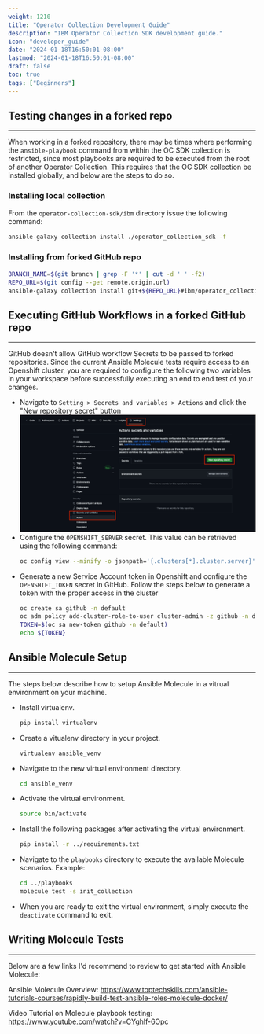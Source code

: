 ```yaml
---
weight: 1210
title: "Operator Collection Development Guide"
description: "IBM Operator Collection SDK development guide."
icon: "developer_guide"
date: "2024-01-18T16:50:01-08:00"
lastmod: "2024-01-18T16:50:01-08:00"
draft: false
toc: true
tags: ["Beginners"]
---
```


<!-- ## Table of Contents
- [Testing changes in a forked repo](#testing-changes-in-a-forked-repo)
  - [Installing local collection](#installing-local-collection)
  - [Installing from forked GitHub repo](#installing-from-forked-github-repo)
- [Executing GitHub Workflows in a forked GitHub repo](#executing-github-workflows-in-a-forked-github-repo)
- [Ansible Molecule Setup](#ansible-molecule-setup)
- [Writing Molecule Tests](#writing-molecule-tests) -->

## Testing changes in a forked repo
---
When working in a forked repository, there may be times where performing the `ansible-playbook` command from within the OC SDK collection is restricted, since most playbooks are required to be executed from the root of another Operator Collection. This requires that the OC SDK collection be installed globally, and below are the steps to do so.

### Installing local collection
From the `operator-collection-sdk/ibm` directory issue the following command:
```bash
ansible-galaxy collection install ./operator_collection_sdk -f
```

### Installing from forked GitHub repo
```bash
BRANCH_NAME=$(git branch | grep -F '*' | cut -d ' ' -f2)
REPO_URL=$(git config --get remote.origin.url)
ansible-galaxy collection install git+${REPO_URL}#ibm/operator_collection_sdk,${BRANCH_NAME} -f
```

## Executing GitHub Workflows in a forked GitHub repo
---
GitHub doesn't allow GitHub workflow Secrets to be passed to forked repositories. Since the current Ansible Molecule tests require access to an Openshift cluster, you are required to configure the following two variables in your workspace before successfully executing an end to end test of your changes.

- Navigate to `Setting > Secrets and variables > Actions` and click the "New repository secret" button
![GitHub Settings](../../../../assets/images/operator-collection-sdk/Github%20Settings.png)
- Configure the `OPENSHIFT_SERVER` secret. This value can be retrieved using the following command:
    ```bash
    oc config view --minify -o jsonpath='{.clusters[*].cluster.server}'
    ```
- Generate a new Service Account token in Openshift and configure the `OPENSHIFT_TOKEN` secret in GitHub. Follow the steps below to generate a token with the proper access in the cluster
    ```bash
    oc create sa github -n default
    oc adm policy add-cluster-role-to-user cluster-admin -z github -n default
    TOKEN=$(oc sa new-token github -n default)
    echo ${TOKEN}
    ```

## Ansible Molecule Setup
---
The steps below describe how to setup Ansible Molecule in a vitrual environment on your machine.
- Install virtualenv.
    ```bash
    pip install virtualenv
    ```  
- Create a vitualenv directory in your project.
    ```bash
    virtualenv ansible_venv
    ```
- Navigate to the new virtual environment directory.
    ```bash
    cd ansible_venv
    ```
- Activate the virtual environment.
    ```bash
    source bin/activate
    ```
- Install the following packages after activating the virtual environment.
    ```bash
    pip install -r ../requirements.txt
    ```
- Navigate to the `playbooks` directory to execute the available Molecule scenarios. Example:
    ```bash
    cd ../playbooks
    molecule test -s init_collection
- When you are ready to exit the virtual environment, simply execute the `deactivate` command to exit.

## Writing Molecule Tests
---
Below are a few links I'd recommend to review to get started with Ansible Molecule: 

Ansible Molecule Overview: https://www.toptechskills.com/ansible-tutorials-courses/rapidly-build-test-ansible-roles-molecule-docker/

Video Tutorial on Molecule playbook testing: https://www.youtube.com/watch?v=CYghlf-6Opc
